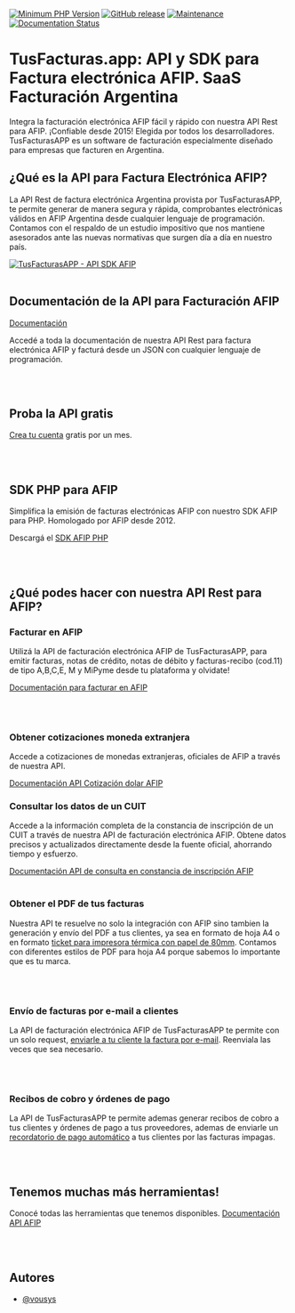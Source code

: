 

[![Minimum PHP Version](https://img.shields.io/badge/php-%3E%3D%207.2-8892BF.svg)](https://php.net/)
[![GitHub release](https://img.shields.io/badge/version-1.0-brightgreen)](https://github.com/vousys/tusfacturas/releases/)
[![Maintenance](https://img.shields.io/badge/Maintained%3F-yes-green.svg)](https://github.com/vousys/tusfacturas/graphs/commit-activity)
[![Documentation Status](https://readthedocs.org/projects/ansicolortags/badge/?version=latest)](https://developers.tusfacturas.app/)


# TusFacturas.app: API y SDK para Factura electrónica AFIP. SaaS Facturación Argentina
Integra la facturación electrónica AFIP fácil y rápido con nuestra API Rest para AFIP. ¡Confiable desde 2015! Elegida por todos los desarrolladores. TusFacturasAPP es un software de facturación especialmente diseñado para empresas que facturen en Argentina. 


## ¿Qué es la API para Factura Electrónica AFIP?
La API Rest de factura electrónica Argentina provista por TusFacturasAPP, te permite generar de manera segura y rápida, comprobantes electrónicas válidos en AFIP Argentina desde cualquier lenguaje de programación. Contamos con el respaldo de un estudio impositivo que nos mantiene asesorados ante las nuevas normativas que surgen día a día en nuestro país.

[![TusFacturasAPP - API SDK AFIP](https://cdn.tusfacturas.app/web/images/ig/157.webp)](https://cdn.tusfacturas.app/web/images/ig/157.webp)
<br /><br />

## Documentación de la API para Facturación AFIP

[Documentación](https://developers.tusfacturas.app)

Accedé a toda la documentación de nuestra API Rest para factura electrónica AFIP y facturá desde un JSON con cualquier lenguaje de programación.

<br /><br />

## Proba la API gratis

[Crea tu cuenta](https://www.tusfacturas.app/quiero-probar-api-factura-electronica.html) gratis por un mes.

<br /><br />

## SDK PHP para AFIP

Simplifica la emisión de facturas electrónicas AFIP con nuestro SDK AFIP para PHP. Homologado por AFIP desde 2012. 

Descargá el [SDK AFIP PHP](https://github.com/vousys/tusfacturas/tree/master/php)

<br /><br />

## ¿Qué podes hacer con nuestra API Rest para AFIP?

### Facturar en AFIP
Utilizá la API de facturación electrónica AFIP de TusFacturasAPP, para emitir facturas, notas de crédito, notas de débito y facturas-recibo (cod.11) de tipo A,B,C,E, M y MiPyme desde tu plataforma y olvidate! 

[Documentación para facturar en AFIP](https://developers.tusfacturas.app/api-factura-electronica-afip-facturacion-ventas)

<br /><br />

### Obtener cotizaciones moneda extranjera 
Accede a cotizaciones de monedas extranjeras, oficiales de AFIP a través de nuestra API.

[Documentación API Cotización dolar AFIP](https://developers.tusfacturas.app/consultas-varias-a-servicios-afip/cotizacion-monedas-afip)



### Consultar los datos de un CUIT
Accede a la información completa de la constancia de inscripción de un CUIT a través de nuestra API de facturación electrónica AFIP. Obtene datos precisos y actualizados directamente desde la fuente oficial, ahorrando tiempo y esfuerzo.

[Documentación API de consulta en constancia de inscripción AFIP](https://developers.tusfacturas.app/consultas-varias-a-servicios-afip/api-factura-electronica-afip-clientes-consultar-cuit-en-constancia-de-inscripcion)
<br /><br />

### Obtener el PDF de tus facturas
Nuestra API te resuelve no solo la integración con AFIP sino tambien la generación y envío del PDF a tus clientes, ya sea en formato de hoja A4 o en formato [ticket para impresora térmica con papel de 80mm](https://www.tusfacturas.app/caracteristicas-de-tus-facturas-electronica-impresion-tickets.html). Contamos con diferentes estilos de PDF para hoja A4 porque sabemos lo importante que es tu marca. 

<br /><br />

### Envío de facturas por e-mail a clientes 
La API de facturación electrónica AFIP de TusFacturasAPP te permite con un solo request, [enviarle a tu cliente la factura por e-mail](https://www.tusfacturas.app/caracteristicas-de-tus-facturas-electronica-facturacion.html). Reenviala las veces que sea necesario.

<br /><br />

### Recibos de cobro y órdenes de pago
La API de TusFacturasAPP te permite ademas generar recibos de cobro a tus clientes y órdenes de pago a tus proveedores, ademas de enviarle un [recordatorio de pago automático](https://www.tusfacturas.app/caracteristicas-de-tus-facturas-electronica-recordatorios.html) a tus clientes por las facturas impagas. 

<br /><br />

## Tenemos muchas más herramientas!
Conocé todas las herramientas que tenemos disponibles.
[Documentación API AFIP](https://developers.tusfacturas.app/)

<br /><br />

## Autores

- [@vousys](https://www.github.com/vousys)

